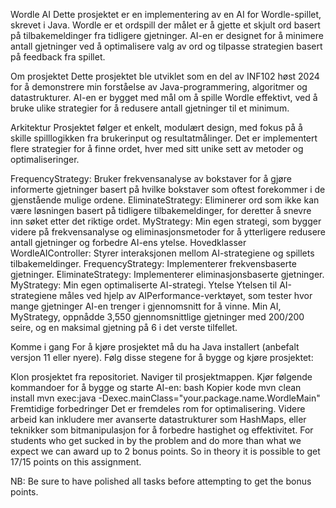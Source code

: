 Wordle AI
Dette prosjektet er en implementering av en AI for Wordle-spillet, skrevet i Java. Wordle er et ordspill der målet er å gjette et skjult ord basert på tilbakemeldinger fra tidligere gjetninger. AI-en er designet for å minimere antall gjetninger ved å optimalisere valg av ord og tilpasse strategien basert på feedback fra spillet.

Om prosjektet
Dette prosjektet ble utviklet som en del av INF102 høst 2024 for å demonstrere min forståelse av Java-programmering, algoritmer og datastrukturer. AI-en er bygget med mål om å spille Wordle effektivt, ved å bruke ulike strategier for å redusere antall gjetninger til et minimum.

Arkitektur
Prosjektet følger et enkelt, modulært design, med fokus på å skille spilllogikken fra brukerinput og resultatmålinger. Det er implementert flere strategier for å finne ordet, hver med sitt unike sett av metoder og optimaliseringer.

FrequencyStrategy: Bruker frekvensanalyse av bokstaver for å gjøre informerte gjetninger basert på hvilke bokstaver som oftest forekommer i de gjenstående mulige ordene.
EliminateStrategy: Eliminerer ord som ikke kan være løsningen basert på tidligere tilbakemeldinger, for deretter å snevre inn søket etter det riktige ordet.
MyStrategy: Min egen strategi, som bygger videre på frekvensanalyse og eliminasjonsmetoder for å ytterligere redusere antall gjetninger og forbedre AI-ens ytelse.
Hovedklasser
WordleAIController: Styrer interaksjonen mellom AI-strategiene og spillets tilbakemeldinger.
FrequencyStrategy: Implementerer frekvensbaserte gjetninger.
EliminateStrategy: Implementerer eliminasjonsbaserte gjetninger.
MyStrategy: Min egen optimaliserte AI-strategi.
Ytelse
Ytelsen til AI-strategiene måles ved hjelp av AIPerformance-verktøyet, som tester hvor mange gjetninger AI-en trenger i gjennomsnitt for å vinne. Min AI, MyStrategy, oppnådde 3,550 gjennomsnittlige gjetninger med 200/200 seire, og en maksimal gjetning på 6 i det verste tilfellet.

Komme i gang
For å kjøre prosjektet må du ha Java installert (anbefalt versjon 11 eller nyere). Følg disse stegene for å bygge og kjøre prosjektet:

Klon prosjektet fra repositoriet.
Naviger til prosjektmappen.
Kjør følgende kommandoer for å bygge og starte AI-en:
bash
Kopier kode
mvn clean install
mvn exec:java -Dexec.mainClass="your.package.name.WordleMain"
Fremtidige forbedringer
Det er fremdeles rom for optimalisering. Videre arbeid kan inkludere mer avanserte datastrukturer som HashMaps, eller teknikker som bitmanipulasjon for å forbedre hastighet og effektivitet.
For students who get sucked in by the problem and do more than what we expect we can award up to 2 bonus points. So in theory it is possible to get 17/15 points on this assignment.

NB: Be sure to have polished all tasks before attempting to get the bonus points.
